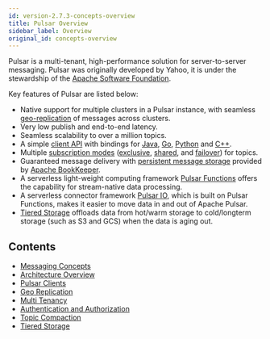 ```yaml
---
id: version-2.7.3-concepts-overview
title: Pulsar Overview
sidebar_label: Overview
original_id: concepts-overview
---
```


Pulsar is a multi-tenant, high-performance solution for server-to-server messaging. Pulsar was originally developed by Yahoo, it is under the stewardship of the [Apache Software Foundation](https://www.apache.org/).

Key features of Pulsar are listed below:

* Native support for multiple clusters in a Pulsar instance, with seamless [geo-replication](administration-geo.md) of messages across clusters.
* Very low publish and end-to-end latency.
* Seamless scalability to over a million topics.
* A simple [client API](concepts-clients.md) with bindings for [Java](client-libraries-java.md), [Go](client-libraries-go.md), [Python](client-libraries-python.md) and [C++](client-libraries-cpp.md).
* Multiple [subscription modes](concepts-messaging.md#subscription-modes) ([exclusive](concepts-messaging.md#exclusive), [shared](concepts-messaging.md#shared), and [failover](concepts-messaging.md#failover)) for topics.
* Guaranteed message delivery with [persistent message storage](concepts-architecture-overview.md#persistent-storage) provided by [Apache BookKeeper](http://bookkeeper.apache.org/).
* A serverless light-weight computing framework [Pulsar Functions](functions-overview.md) offers the capability for stream-native data processing.
* A serverless connector framework [Pulsar IO](io-overview.md), which is built on Pulsar Functions, makes it easier to move data in and out of Apache Pulsar.
* [Tiered Storage](concepts-tiered-storage.md) offloads data from hot/warm storage to cold/longterm storage (such as S3 and GCS) when the data is aging out.

## Contents

- [Messaging Concepts](concepts-messaging.md)
- [Architecture Overview](concepts-architecture-overview.md)
- [Pulsar Clients](concepts-clients.md)
- [Geo Replication](concepts-replication.md)
- [Multi Tenancy](concepts-multi-tenancy.md)
- [Authentication and Authorization](concepts-authentication.md)
- [Topic Compaction](concepts-topic-compaction.md)
- [Tiered Storage](concepts-tiered-storage.md)
